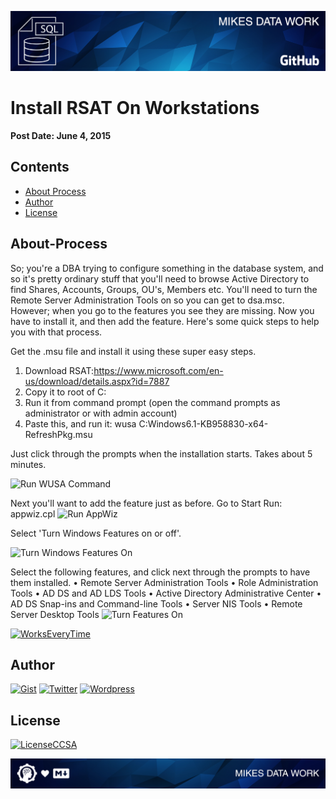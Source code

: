 ![MIKES DATA WORK GIT REPO](https://raw.githubusercontent.com/mikesdatawork/images/master/git_mikes_data_work_banner_01.png "Mikes Data Work")        

# Install RSAT On Workstations
**Post Date: June 4, 2015**        



## Contents    
- [About Process](##About-Process)  
- [Author](#Author)  
- [License](#License)       

## About-Process

<p>So; you're a DBA trying to configure something in the database system, and so it's pretty ordinary stuff that you'll need to browse Active Directory to find Shares, Accounts, Groups, OU's, Members etc. You'll need to turn the Remote Server Administration Tools on so you can get to dsa.msc. However; when you go to the features you see they are missing. Now you have to install it, and then add the feature. Here's some quick steps to help you with that process.</p>

Get the .msu file and install it using these super easy steps.
1.	Download RSAT:https://www.microsoft.com/en-us/download/details.aspx?id=7887
2.	Copy it to root of  C:
3.	Run it from command prompt (open the command prompts as administrator or with admin account)
4.	Paste this, and run it:  wusa C:Windows6.1-KB958830-x64-RefreshPkg.msu

Just click through the prompts when the installation starts. Takes about 5 minutes.

![Run WUSA Command]( https://mikesdatawork.files.wordpress.com/2015/06/image003.jpg "Run WUSA Command")
 
Next you'll want to add the feature just as before.
Go to Start Run: appwiz.cpl
![Run AppWiz]( https://mikesdatawork.files.wordpress.com/2015/06/image004.jpg "Run AppWiz")
 
Select 'Turn Windows Features on or off'.

![Turn Windows Features On]( https://mikesdatawork.files.wordpress.com/2015/06/image005.jpg "Turn Windows Features On")
 
Select the following features, and click next through the prompts to have them installed.
•	Remote Server Administration Tools
•	Role Administration Tools
•	AD DS and AD LDS Tools
•	Active Directory Administrative Center
•	AD DS Snap-ins and Command-line Tools
•	Server NIS Tools
•	Remote Server Desktop Tools
![Turn Features On]( https://mikesdatawork.files.wordpress.com/2015/06/image006.jpg "Turn Windows Features On")
 


[![WorksEveryTime](https://forthebadge.com/images/badges/60-percent-of-the-time-works-every-time.svg)](https://shitday.de/)

## Author

[![Gist](https://img.shields.io/badge/Gist-MikesDataWork-<COLOR>.svg)](https://gist.github.com/mikesdatawork)
[![Twitter](https://img.shields.io/badge/Twitter-MikesDataWork-<COLOR>.svg)](https://twitter.com/mikesdatawork)
[![Wordpress](https://img.shields.io/badge/Wordpress-MikesDataWork-<COLOR>.svg)](https://mikesdatawork.wordpress.com/)

    
## License
[![LicenseCCSA](https://img.shields.io/badge/License-CreativeCommonsSA-<COLOR>.svg)](https://creativecommons.org/share-your-work/licensing-types-examples/)

![Mikes Data Work](https://raw.githubusercontent.com/mikesdatawork/images/master/git_mikes_data_work_banner_02.png "Mikes Data Work")


